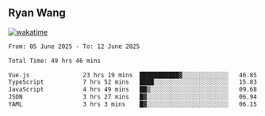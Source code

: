 ## Ryan Wang

[![wakatime](https://wakatime.com/badge/user/6f4ce45f-b03c-4eb3-b701-4b95e0885d94.svg)](https://wakatime.com/@6f4ce45f-b03c-4eb3-b701-4b95e0885d94)

<!--START_SECTION:waka-->

```txt
From: 05 June 2025 - To: 12 June 2025

Total Time: 49 hrs 46 mins

Vue.js               23 hrs 19 mins  ███████████▓░░░░░░░░░░░░░   46.85 %
TypeScript           7 hrs 52 mins   ████░░░░░░░░░░░░░░░░░░░░░   15.83 %
JavaScript           4 hrs 49 mins   ██▒░░░░░░░░░░░░░░░░░░░░░░   09.68 %
JSON                 3 hrs 27 mins   █▓░░░░░░░░░░░░░░░░░░░░░░░   06.94 %
YAML                 3 hrs 3 mins    █▓░░░░░░░░░░░░░░░░░░░░░░░   06.15 %
```

<!--END_SECTION:waka-->
